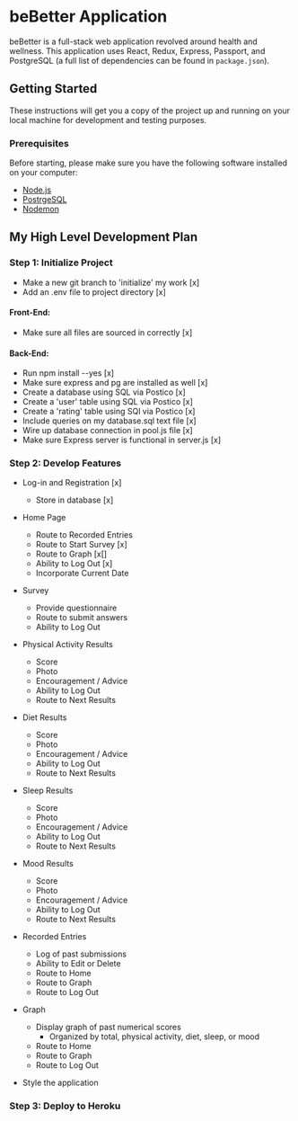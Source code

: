 
# beBetter Application
beBetter is a full-stack web application revolved around health and wellness. This application uses React, Redux, Express, Passport, and PostgreSQL (a full list of dependencies can be found in `package.json`).

## Getting Started
These instructions will get you a copy of the project up and running on your local machine for development and testing purposes.

### Prerequisites
Before starting, please make sure you have the following software installed on your computer:

- [Node.js](https://nodejs.org/en/)
- [PostrgeSQL](https://www.postgresql.org/)
- [Nodemon](https://nodemon.io/)


## My High Level Development Plan
### Step 1: Initialize Project
  - Make a new git branch to 'initialize' my work [x]
  - Add an .env file to project directory [x]

#### Front-End:
  - Make sure all files are sourced in correctly [x]

#### Back-End:
  - Run npm install --yes [x]
  - Make sure express and pg are installed as well [x]
  - Create a database using SQL via Postico [x]
  - Create a 'user' table using SQL via Postico [x]
  - Create a 'rating' table using SQl via Postico [x]
  - Include queries on my database.sql text file [x]
  - Wire up database connection in pool.js file [x]
  - Make sure Express server is functional in server.js [x]

### Step 2: Develop Features
  * Log-in and Registration [x]
    * Store in database [x]

  * Home Page
    * Route to Recorded Entries
    * Route to Start Survey [x]
    * Route to Graph [x[]
    * Ability to Log Out [x]
    * Incorporate Current Date

  * Survey
    * Provide questionnaire
    * Route to submit answers
    * Ability to Log Out

  * Physical Activity Results
    * Score
    * Photo
    * Encouragement / Advice
    * Ability to Log Out
    * Route to Next Results

  * Diet Results
    * Score
    * Photo
    * Encouragement / Advice
    * Ability to Log Out
    * Route to Next Results

  * Sleep Results
    * Score
    * Photo
    * Encouragement / Advice
    * Ability to Log Out
    * Route to Next Results

  * Mood Results
    * Score
    * Photo
    * Encouragement / Advice
    * Ability to Log Out
    * Route to Next Results

  * Recorded Entries
    * Log of past submissions
    * Ability to Edit or Delete
    * Route to Home
    * Route to Graph
    * Route to Log Out

  * Graph
    * Display graph of past numerical scores
      * Organized by total, physical activity, diet, sleep, or mood
    * Route to Home
    * Route to Graph
    * Route to Log Out

  * Style the application

### Step 3: Deploy to Heroku
